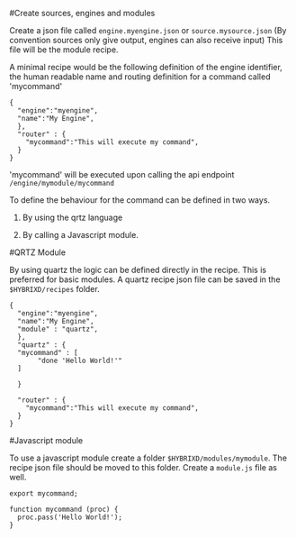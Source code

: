 #Create sources, engines and modules

Create a json file called `engine.myengine.json` or  `source.mysource.json` (By convention sources only give output, engines can also receive input) This file will be the module recipe.

A minimal recipe would be the following definition of the engine identifier, the human readable name and routing definition for a command called 'mycommand'

```
{
  "engine":"myengine",
  "name":"My Engine",
  },
  "router" : {
    "mycommand":"This will execute my command",
  }
}
```

'mycommand' will be executed upon calling the api endpoint `/engine/mymodule/mycommand`

To define the behaviour for the command can be defined in two ways.

1) By using the qrtz language

2) By calling a Javascript module.


#QRTZ Module

By using quartz the logic can be defined directly in the recipe. This is preferred for basic modules. A quartz recipe json file can be saved in the `$HYBRIXD/recipes` folder.

```
{
  "engine":"myengine",
  "name":"My Engine",
  "module" : "quartz",
  },
  "quartz" : {
  "mycommand" : [
       "done 'Hello World!'"
  ]

  }

  "router" : {
    "mycommand":"This will execute my command",
  }
}
```

#Javascript module

To use a javascript module create a folder `$HYBRIXD/modules/mymodule`. The recipe json file should be moved to this folder. Create a `module.js` file as well.

```
export mycommand;

function mycommand (proc) {
  proc.pass('Hello World!');
}
```
